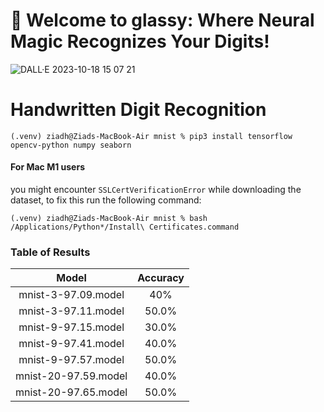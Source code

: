# 👋 Welcome to glassy: Where Neural Magic Recognizes Your Digits!
![DALL·E 2023-10-18 15 07 21](https://github.com/ZiadMansourM/glassy/assets/64917739/edc224ab-ad0f-4e42-89af-099cf1f01bf4)

# Handwritten Digit Recognition
```
(.venv) ziadh@Ziads-MacBook-Air mnist % pip3 install tensorflow opencv-python numpy seaborn
```

#### For Mac M1 users
you might encounter `SSLCertVerificationError` while downloading the dataset, to fix this run the following command:
```
(.venv) ziadh@Ziads-MacBook-Air mnist % bash /Applications/Python*/Install\ Certificates.command
```

### Table of Results

Model | Accuracy
:---: | :---:
mnist-3-97.09.model | 40%
mnist-3-97.11.model | 50.0%
mnist-9-97.15.model | 30.0%
mnist-9-97.41.model | 40.0%
mnist-9-97.57.model | 50.0%
mnist-20-97.59.model | 40.0%
mnist-20-97.65.model | 50.0%
